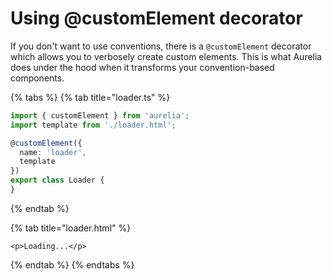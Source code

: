 # Using @customElement decorator

If you don't want to use conventions, there is a `@customElement` decorator which allows you to verbosely create custom elements. This is what Aurelia does under the hood when it transforms your convention-based components.

{% tabs %}
{% tab title="loader.ts" %}
```typescript
import { customElement } from 'aurelia';
import template from './loader.html'; 

@customElement({
  name: 'loader',
  template
})
export class Loader {
}
```
{% endtab %}

{% tab title="loader.html" %}
```
<p>Loading...</p>
```
{% endtab %}
{% endtabs %}

